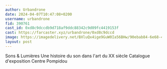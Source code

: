 ```yaml
---
author: Urbandrone
date: 2024-04-07T10:47:08+0200
username: urbandrone
fid: 390761
cast_id: 0xd8c9dccdb9d718af9ddc88342c9d09fc4419153f
cast: https://farcaster.xyz/urbandrone/0xd8c9dccd
image: https://imagedelivery.net/BXluQx4ige9GuW0Ia56BHw/90ebab84-6e68-4e4e-090d-2eea1c0d3400/original
layout: post
---
```


Sons & Lumières
Une histoire du son dans l'art du XX siècle
Catalogue d'exposition
Centre Pompidou

<img src='https://imagedelivery.net/BXluQx4ige9GuW0Ia56BHw/90ebab84-6e68-4e4e-090d-2eea1c0d3400/original' alt='' referrerpolicy='no-referrer'/>
<img src='https://imagedelivery.net/BXluQx4ige9GuW0Ia56BHw/83394313-b055-4575-914e-343e01e0d700/original' alt='' referrerpolicy='no-referrer'/>

